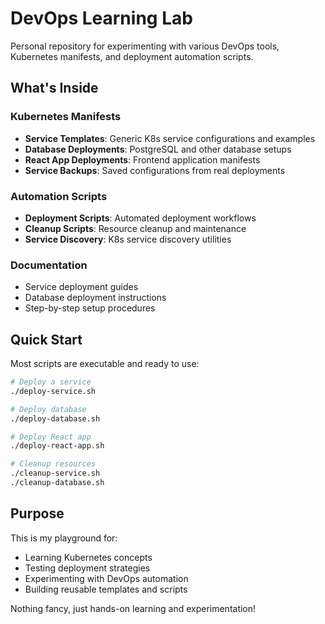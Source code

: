 # DevOps Learning Lab

Personal repository for experimenting with various DevOps tools, Kubernetes manifests, and deployment automation scripts.

## What's Inside

### Kubernetes Manifests
- **Service Templates**: Generic K8s service configurations and examples
- **Database Deployments**: PostgreSQL and other database setups
- **React App Deployments**: Frontend application manifests
- **Service Backups**: Saved configurations from real deployments

### Automation Scripts
- **Deployment Scripts**: Automated deployment workflows
- **Cleanup Scripts**: Resource cleanup and maintenance
- **Service Discovery**: K8s service discovery utilities

### Documentation
- Service deployment guides
- Database deployment instructions
- Step-by-step setup procedures

## Quick Start

Most scripts are executable and ready to use:
```bash
# Deploy a service
./deploy-service.sh

# Deploy database
./deploy-database.sh

# Deploy React app
./deploy-react-app.sh

# Cleanup resources
./cleanup-service.sh
./cleanup-database.sh
```

## Purpose

This is my playground for:
- Learning Kubernetes concepts
- Testing deployment strategies
- Experimenting with DevOps automation
- Building reusable templates and scripts

Nothing fancy, just hands-on learning and experimentation!
